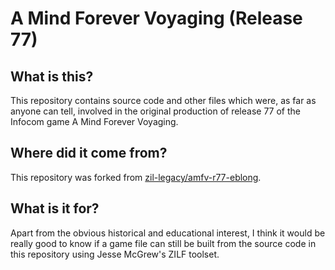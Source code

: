 # A Mind Forever Voyaging (Release 77)

## What is this?

This repository contains source code and other files which were, as far as anyone can tell, involved in the original production of release 77 of the Infocom game A Mind Forever Voyaging.

## Where did it come from?

This repository was forked from [zil-legacy/amfv-r77-eblong](https://github.com/zil-legacy/amfv-r77-eblong).

## What is it for?

Apart from the obvious historical and educational interest, I think it would be really good to know if a game file can still be built from the source code in this repository using Jesse McGrew's ZILF toolset.
